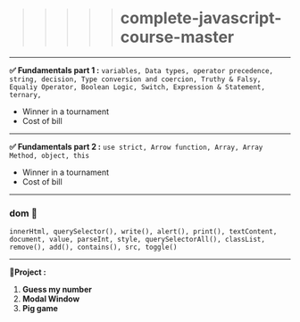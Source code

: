 > > > > > # complete-javascript-course-master

---

**✅ Fundamentals part 1 :** `variables, Data types, operator precedence, string, decision, Type conversion and coercion, Truthy & Falsy, Equaliy Operator, Boolean Logic, Switch, Expression & Statement, ternary, `

- Winner in a tournament
- Cost of bill

---

**✅ Fundamentals part 2 :** `use strict, Arrow function, Array, Array Method, object, this`

- Winner in a tournament
- Cost of bill

---

### dom 🦖

`innerHtml, querySelector(), write(), alert(), print(), textContent, document, value, parseInt, style, querySelectorAll(), classList, remove(), add(), contains(), src, toggle()`

---

**💚Project :**

1. **Guess my number**
2. **Modal Window**
3. **Pig game**
